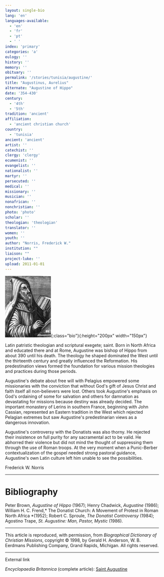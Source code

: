 ```yaml
---
layout: single-bio
lang: 'en'
languages-available:
  - 'en'
  - 'fr'
  - 'pt'
  - ' '
index: 'primary'
categories: 'a'
eulogy: ''
history: ''
memory: ''
obituary: ''
permalink: '/stories/tunisia/augustine/'
title: "Augustinus, Aurelius"
alternate: "Augustine of Hippo"
date: '354-430'
century:
  - '4th'
  - '5th'
tradition: 'ancient'
affiliation:
  - 'ancient christian church'
country:
  - 'tunisia'
ancient: 'ancient'
artist: ''
catechist: ''
clergy: 'clergy'
ecumenist: ''
evangelist: ''
nationalist: ''
martyr: ''
persecuted: ''
medical: ''
missionary: ''
musician: ''
nonafrican: ''
nonchristian: ''
photo: 'photo'
scholar: ''
theologian: 'theologian'
translator: ''
women: ''
youth: ''
author: "Norris, Frederick W."
institution: ""
liaison: ""
project-luke: ''
upload: 2011-01-01
---
```


![Augustine](/images/bio-pics/tunisia/augustine/augustine.jpg){:class="bio"}{:height="200px" width="150px"}

Latin patristic theologian and scriptural exegete; saint. Born in North Africa and educated there and at Rome, Augustine was bishop of Hippo from about 390 until his death. The theology he shaped dominated the West until the thirteenth century and greatly influenced the Reformation. His predestination views formed the foundation for various mission theologies and practices during those periods.

Augustine's debate about free will with Pelagius empowered some missionaries with the conviction that without God's gift of Jesus Christ and faith itself all non-believers were lost. Others took Augustine's emphasis on God's ordaining of some for salvation and others for damnation as devastating for missions because destiny was already decided. The important monastery of Lerins in southern France, beginning with John Cassian, represented an Eastern tradition in the West which rejected Pelagian extremes but saw Augustine's predestinarian views as a dangerous innovation.

Augustine's controversy with the Donatists was also thorny. He rejected their insistence on full purity for any sacramental act to be valid. He abhorred their violence but did not mind the thought of suppressing them through the use of Roman troops. At the very moment when a Punic-Berber contextualization of the gospel needed strong pastoral guidance, Augustine's own Latin culture left him unable to see the possibilities.

Frederick W. Norris

---

# Bibliography

Peter Brown, *Augustine of Hippo* (1967); Henry Chadwick, *Augustine* (1986); William H. C. Frend,* The Donatist Church: A Movement of Protest in Roman North Africa *(1952); Robert C. Sproule, *The Donatist Controversy* (1984); Agostino Trape, *St. Augustine: Man, Pastor, Mystic* (1986).

---

This article is reproduced, with permission, from *Biographical Dictionary of Christian Missions*,   copyright &copy; 1998, by Gerald H. Anderson, W. B. Eerdmans Publishing Company, Grand Rapids, Michigan.  All rights reserved.

---

External link

*Encyclopaedia Britannica*  (complete article):  [ Saint Augustine](http://www.britannica.com/eb/article-9109388/Saint-Augustine)
